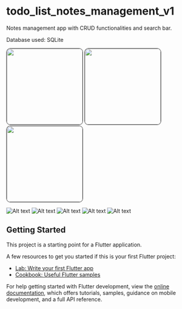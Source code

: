 # todo_list_notes_management_v1

Notes management app with CRUD functionalities and search bar.

Database used: SQLite

<div>

</div>
<p float="left">
  <img src="./screenshots/Screenshot_1688647218.png" width="200" height="auto" style="border: 1px solid; border-radius: 10px;">
  <img src="./screenshots/Screenshot_1688647262.png" width="200" height="auto" style="border: 1px solid; border-radius: 10px;">
  <img src="./screenshots/Screenshot_1688647302.png" width="200" height="auto" style="border: 1px solid; border-radius: 10px;">
</p>

![Alt text](screenshots/Screenshot_1688647218.png) ![Alt text](screenshots/Screenshot_1688647262.png) ![Alt text](screenshots/Screenshot_1688647302.png)
![Alt text](screenshots/Screenshot_1688647326.png) ![Alt text](screenshots/Screenshot_1688647354.png)

## Getting Started

This project is a starting point for a Flutter application.

A few resources to get you started if this is your first Flutter project:

- [Lab: Write your first Flutter app](https://docs.flutter.dev/get-started/codelab)
- [Cookbook: Useful Flutter samples](https://docs.flutter.dev/cookbook)

For help getting started with Flutter development, view the
[online documentation](https://docs.flutter.dev/), which offers tutorials,
samples, guidance on mobile development, and a full API reference.
